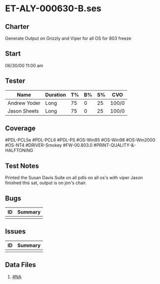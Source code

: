 # ET-ALY-000630-B.ses

## Charter
Generate Output on Grizzly and Viper for all OS for 803 freeze

## Start
06/30/00 11:00 am

## Tester
| Name | Duration | T% | B% | S% | CVO |
|------|----------|----|----|----|-----|
|Andrew Yoder|Long|75|0|25|100/0|
|Jason Sheets|Long|75|0|25|100/0|

## Coverage
#PDL-PCL5e
#PDL-PCL6
#PDL-PS
#OS-Win95
#OS-Win98
#OS-Win2000
#OS-NT4
#DRIVER-Smokey
#FW-00.803.0
#PRINT-QUALITY-&-HALFTONING




## Test Notes
Printed the Susan Davis Suite on all pdls on all os's with viper
Jason finished this sat, output is on jon's chair.





## Bugs
| ID | Summary |
|----|---------|
| | |

## Issues
| ID | Summary |
|--|--|
| | |

## Data Files
1. [#NA](file://#NA)
